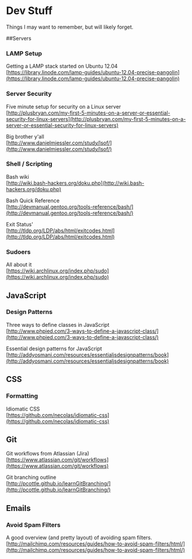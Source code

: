 Dev Stuff
=========

Things I may want to remember, but will likely forget.


##Servers

### LAMP Setup
Getting a LAMP stack started on Ubuntu 12.04  
[https://library.linode.com/lamp-guides/ubuntu-12.04-precise-pangolin](https://library.linode.com/lamp-guides/ubuntu-12.04-precise-pangolin)

### Server Security
Five minute setup for security on a Linux server  
[http://plusbryan.com/my-first-5-minutes-on-a-server-or-essential-security-for-linux-servers](http://plusbryan.com/my-first-5-minutes-on-a-server-or-essential-security-for-linux-servers)

Big brother y'all  
[http://www.danielmiessler.com/study/lsof/](http://www.danielmiessler.com/study/lsof/)

### Shell / Scripting

Bash wiki  
[http://wiki.bash-hackers.org/doku.php](http://wiki.bash-hackers.org/doku.php)

Bash Quick Reference  
[http://devmanual.gentoo.org/tools-reference/bash/](http://devmanual.gentoo.org/tools-reference/bash/)

Exit Status'  
[http://tldp.org/LDP/abs/html/exitcodes.html](http://tldp.org/LDP/abs/html/exitcodes.html)

### Sudoers
All about it  
[https://wiki.archlinux.org/index.php/sudo](https://wiki.archlinux.org/index.php/sudo)

## JavaScript

### Design Patterns
Three ways to define classes in JavaScript  
[http://www.phpied.com/3-ways-to-define-a-javascript-class/](http://www.phpied.com/3-ways-to-define-a-javascript-class/)

Essential design patterns for JavaScript  
[http://addyosmani.com/resources/essentialjsdesignpatterns/book](http://addyosmani.com/resources/essentialjsdesignpatterns/book)

## CSS

### Formatting
Idiomatic CSS  
[https://github.com/necolas/idiomatic-css](https://github.com/necolas/idiomatic-css)

## Git
Git workflows from Atlassian (Jira)  
[https://www.atlassian.com/git/workflows](https://www.atlassian.com/git/workflows)

Git branching outline  
[http://pcottle.github.io/learnGitBranching/](http://pcottle.github.io/learnGitBranching/)


## Emails

### Avoid Spam Filters
A good overview (and pretty layout) of avoiding spam filters.  
[http://mailchimp.com/resources/guides/how-to-avoid-spam-filters/html/](http://mailchimp.com/resources/guides/how-to-avoid-spam-filters/html/)
